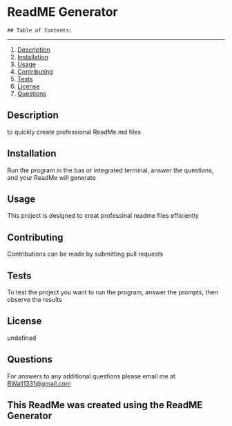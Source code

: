 # ReadME Generator


    ## Table of Contents:
***
  1. [Description](#description) 
  2. [Installation](#Installation)
  3. [Usage](#Usage)  
  4. [Contributing](#Contributing)
  5. [Tests](#Tests)
  6. [License](#License)
  7. [Questions](#Questions)
  

## Description
to quickly create professional ReadMe.md files 

## Installation
Run the program in the bas or integrated terminal, answer the questions, and your ReadMe will generate

## Usage
This project is designed to creat professinal readme files efficiently

## Contributing
Contributions can be made by submitting pull requests

## Tests
 To test the project you want to run the program, answer the prompts, then observe the results

## License
undefined

## Questions
For answers to any additional questions please email me at BWall1331@gmail.com

## This ReadMe was created using the ReadME Generator

